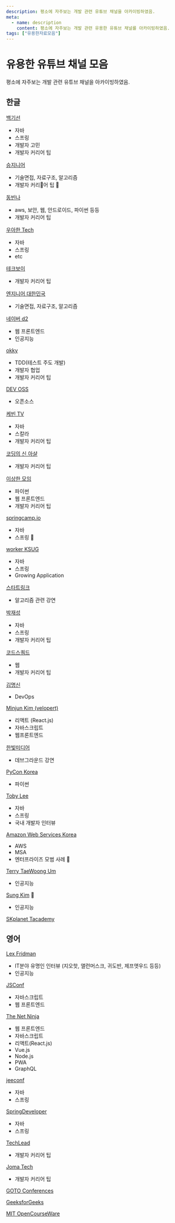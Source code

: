 ```yaml
---
description: 평소에 자주보는 개발 관련 유튜브 채널을 아카이빙하였음.
meta:
  - name: description
    content: 평소에 자주보는 개발 관련 유용한 유튜브 채널를 아카이빙하였음.
tags: ["유용한자료모음"]
---
```

# 유용한 유튜브 채널 모음

평소에 자주보는 개발 관련 유튜브 채널을 아카이빙하였음.

## 한글 

[백기선](https://www.youtube.com/user/whiteship2000)

* 자바
* 스프링 
* 개발자 고민
* 개발자 커리어 팁

[승지니어](https://www.youtube.com/channel/UCW4ixpFivk6eJl8b5bFOLkg/featured)

* 기술면접, 자료구조, 알고리즘
* 개발자 커리어 팁


[동빈나](https://www.youtube.com/channel/UChflhu32f5EUHlY7_SetNWw/videos)

* aws, 보안, 웹, 안드로이드, 파이썬 등등
* 개발자 커리어 팁

[우아한 Tech](https://www.youtube.com/channel/UC-mOekGSesms0agFntnQang)

* 자바 
* 스프링
* etc

[테크보이](https://www.youtube.com/channel/UC0uDM1xZMNBAoW2xnzhAQ7g)

* 개발자 커리어 팁

[엔지니어 대한민국](https://www.youtube.com/user/damazzang)

* 기술면접, 자료구조, 알고리즘

[네이버 d2](https://www.youtube.com/channel/UCNrehnUq7Il-J7HQxrzp7CA)

* 웹 프론트엔드
* 인공지능 

[okky](https://www.youtube.com/channel/UCuynXsGvMXLviyqVMeS2y-g/featured)

* TDD(테스트 주도 개발)
* 개발자 협업
* 개발자 커리어 팁

[DEV OSS](https://www.youtube.com/channel/UC5Kb16_QKkIuhMDSmUKEQ5g/featured)

* 오픈소스

[케빈 TV](https://www.youtube.com/channel/UCsOJxLxzQl8IbwGS-Cp5t8w)

* 자바
* 스칼라
* 개발자 커리어 팁

[코딩의 신 아샬](https://www.youtube.com/user/ahastudio1004)

* 개발자 커리어 팁


[이상한 모임](https://www.youtube.com/channel/UCtznARkZ73hblB3HcWjEmPQ)

* 파이썬
* 웹 프론트엔드
* 개발자 커리어 팁

[springcamp.io](https://www.youtube.com/user/springcampkr/feed)

* 자바
* 스프링


[worker KSUG](https://www.youtube.com/user/springcampkr/feed)

* 자바
* 스프링
* Growing Application

[스타트링크](https://www.youtube.com/channel/UCDNIW41TtRlgRtuZ4pos2IA)

* 알고리즘 관련 강연

[박재성](https://youtube.com/user/javajigi)

* 자바
* 스프링
* 개발자 커리어 팁

[코드스쿼드](https://www.youtube.com/channel/UC8OU76dfIn8jvWmXt8roMZg/videos)

* 웹
* 개발자 커리어 팁

[김명신](https://www.youtube.com/user/TubeMyungShinKim/videos)

* DevOps

[Minjun Kim (velopert)](https://www.youtube.com/channel/UCmMgRlN-3GKQ_CH7cOtLdvg/featured)

* 리액트 (React.js)
* 자바스크립트
* 웹프론트엔드

[한빛미디어](https://www.youtube.com/user/HanbitMedia93)

* 데브그라운드 강연 

[PyCon Korea
](https://www.youtube.com/channel/UC26x6D5xpKx6io4ShfXa_Ow)

* 파이썬

[Toby Lee](https://www.youtube.com/channel/UCcqH2RV1-9ebRBhmN_uaSNg/featured)

* 자바
* 스프링
* 국내 개발자 인터뷰

[Amazon Web Services Korea](https://www.youtube.com/user/AWSKorea/videos)

* AWS
* MSA
* 엔터프라이즈 모범 사례


[Terry TaeWoong Um
](https://www.youtube.com/channel/UCDku86cssbM288VJtl-GQKg)

* 인공지능

[Sung Kim](https://www.youtube.com/user/hunkims/videos)

* 인공지능

[SKplanet Tacademy
](https://www.youtube.com/channel/UCtV98yyffjUORQRGTuLHomw/featured)

## 영어

[Lex Fridman
](https://www.youtube.com/user/lexfridman)

* IT분야 유명인 인터뷰 (지오핫, 앨런머스크, 귀도반, 제프앳우드 등등)
* 인공지능

[JSConf](https://www.youtube.com/user/jsconfeu)

* 자바스크립트
* 웹 프론트엔드

[The Net Ninja](https://www.youtube.com/channel/UCW5YeuERMmlnqo4oq8vwUpg/videos)

* 웹 프론트엔드
* 자바스크립트
* 리액트(React.js)
* Vue.js
* Node.js
* PWA
* GraphQL

[jeeconf](https://www.youtube.com/channel/UCaGHGAZiSwb8if6yfBF4NLA)

* 자바
* 스프링

[SpringDeveloper](https://www.youtube.com/user/SpringSourceDev/videos)

* 자바
* 스프링

[TechLead](https://www.youtube.com/channel/UC4xKdmAXFh4ACyhpiQ_3qBw/videos)

* 개발자 커리어 팁

[Joma Tech](https://www.youtube.com/channel/UCV0qA-eDDICsRR9rPcnG7tw)

* 개발자 커리어 팁  

[GOTO Conferences](https://www.youtube.com/channel/UCs_tLP3AiwYKwdUHpltJPuA)

[GeeksforGeeks](https://www.youtube.com/channel/UC0RhatS1pyxInC00YKjjBqQ/playlists)

[MIT OpenCourseWare](https://www.youtube.com/user/MIT)

